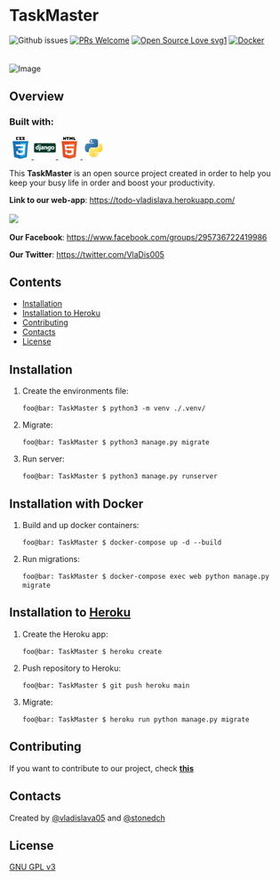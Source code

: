 # TaskMaster

![Github issues](https://img.shields.io/github/issues/Vladislava05/TaskMaster.svg)
[![PRs Welcome](https://img.shields.io/badge/PRs-welcome-brightgreen.svg?style=flat-square)](http://makeapullrequest.com)
[![Open Source Love svg1](https://badges.frapsoft.com/os/v1/open-source.svg?v=103)](https://github.com/ellerbrock/open-source-badges/)
[![Docker](https://badgen.net/badge/icon/docker?icon=docker&label)](https://https://docker.com/)
<br><br><br>
![Image](https://github.com/Vladislava05/TaskMaster/blob/main/peview.jpg)

## Overview

<h3 align="left">Built with:</h3>
<p align="left"> <a href="https://www.w3schools.com/css/" target="_blank" rel="noreferrer"> <img src="https://raw.githubusercontent.com/devicons/devicon/master/icons/css3/css3-original-wordmark.svg" alt="css3" width="40" height="40"/> </a> <a href="https://www.djangoproject.com/" target="_blank" rel="noreferrer"> <img src="https://raw.githubusercontent.com/devicons/devicon/master/icons/django/django-original.svg" alt="django" width="40" height="40"/> </a> <a href="https://www.w3.org/html/" target="_blank" rel="noreferrer"> <img src="https://raw.githubusercontent.com/devicons/devicon/master/icons/html5/html5-original-wordmark.svg" alt="html5" width="40" height="40"/> </a> <a href="https://www.python.org" target="_blank" rel="noreferrer"> <img src="https://raw.githubusercontent.com/devicons/devicon/master/icons/python/python-original.svg" alt="python" width="40" height="40"/> </a> </p>

This **TaskMaster** is an open source project created in order to help you keep your busy life in order and boost your productivity.

**Link to our web-app**: https://todo-vladislava.herokuapp.com/ <br><br>
<img src="https://github.com/Vladislava05/TaskMaster/blob/main/gif.gif"></img>



**Our Facebook**: https://www.facebook.com/groups/295736722419986

**Our Twitter**: https://twitter.com/VlaDis005

## Contents

* [Installation](#installation)
* [Installation to Heroku](#installation-to-heroku)
* [Contributing](#contributing)
* [Contacts](#contacts)
* [License](#license)

## Installation

1. Create the environments file:

    ```console
    foo@bar: TaskMaster $ python3 -m venv ./.venv/
    ```

2. Migrate:

    ```console
    foo@bar: TaskMaster $ python3 manage.py migrate
    ```

3. Run server:

    ```console
    foo@bar: TaskMaster $ python3 manage.py runserver
    ```

## Installation with Docker

1. Build and up docker containers:

    ```console
    foo@bar: TaskMaster $ docker-compose up -d --build
    ```

2. Run migrations:

    ```console
    foo@bar: TaskMaster $ docker-compose exec web python manage.py migrate
    ```

## Installation to [Heroku](https://www.heroku.com/)

1. Create the Heroku app:

    ```console
    foo@bar: TaskMaster $ heroku create
    ```

2. Push repository to Heroku:

    ```console
    foo@bar: TaskMaster $ git push heroku main
    ```

3. Migrate:

    ```console
    foo@bar: TaskMaster $ heroku run python manage.py migrate
    ```
## Contributing ##
If you want to contribute to our project, check <a href="https://github.com/Vladislava05/TaskMaster/blob/main/Contributing.md">**this**</a>

## Contacts

Created by [@vladislava05](https://github.com/Vladislava05) and [@stonedch](https://github.com/stonedch)

## License

[GNU GPL v3](LICENSE.md)
